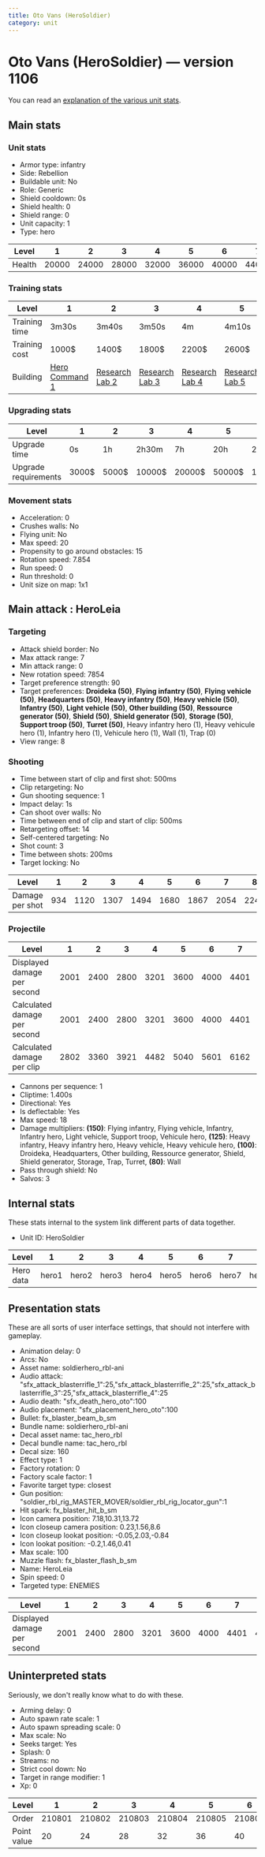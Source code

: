```yaml
---
title: Oto Vans (HeroSoldier)
category: unit
---
```


# Oto Vans (HeroSoldier) — version 1106

You can read an [explanation  of the various unit stats](unitexplained.md).

## Main stats

### Unit stats

  * Armor type: infantry
  * Side: Rebellion
  * Buildable unit: No
  * Role: Generic
  * Shield cooldown: 0s
  * Shield health: 0
  * Shield range: 0
  * Unit capacity: 1
  * Type: hero

|Level |1    |2    |3    |4    |5    |6    |7    |8    |9    |10   |
|------|-----|-----|-----|-----|-----|-----|-----|-----|-----|-----|
|Health|20000|24000|28000|32000|36000|40000|44000|48000|52000|60000|


### Training stats

|Level        |1                                          |2                                     |3                                     |4                                     |5                                     |6                                     |7                                     |8                                     |9                                     |10                                     |
|-------------|-------------------------------------------|--------------------------------------|--------------------------------------|--------------------------------------|--------------------------------------|--------------------------------------|--------------------------------------|--------------------------------------|--------------------------------------|---------------------------------------|
|Training time|3m30s                                      |3m40s                                 |3m50s                                 |4m                                    |4m10s                                 |4m20s                                 |4m30s                                 |9m20s                                 |9m40s                                 |10m                                    |
|Training cost|1000$                                      |1400$                                 |1800$                                 |2200$                                 |2600$                                 |3000$                                 |3400$                                 |4000$                                 |4200$                                 |4600$                                  |
|Building     |[Hero Command 1](rebelTacticalCommand.html)|[Research Lab 2](rebelOffenseLab.html)|[Research Lab 3](rebelOffenseLab.html)|[Research Lab 4](rebelOffenseLab.html)|[Research Lab 5](rebelOffenseLab.html)|[Research Lab 6](rebelOffenseLab.html)|[Research Lab 7](rebelOffenseLab.html)|[Research Lab 8](rebelOffenseLab.html)|[Research Lab 9](rebelOffenseLab.html)|[Research Lab 10](rebelOffenseLab.html)|


### Upgrading stats

|Level               |1    |2    |3     |4     |5     |6      |7      |8      |9       |10      |
|--------------------|-----|-----|------|------|------|-------|-------|-------|--------|--------|
|Upgrade time        |0s   |1h   |2h30m |7h    |20h   |2d12h  |4d     |6d     |1w1d    |1w5d    |
|Upgrade requirements|3000$|5000$|10000$|20000$|50000$|135000$|225000$|450000$|1500000$|2500000$|


### Movement stats

  * Acceleration: 0
  * Crushes walls: No
  * Flying unit: No
  * Max speed: 20
  * Propensity to go around obstacles: 15
  * Rotation speed: 7.854
  * Run speed: 0
  * Run threshold: 0
  * Unit size on map: 1x1

## Main attack : HeroLeia

### Targeting

  * Attack shield border: No
  * Max attack range: 7
  * Min attack range: 0
  * New rotation speed: 7854
  * Target preference strength: 90
  * Target preferences: **Droideka (50)**, **Flying infantry (50)**, **Flying vehicle (50)**, **Headquarters (50)**, **Heavy infantry (50)**, **Heavy vehicle (50)**, **Infantry (50)**, **Light vehicle (50)**, **Other building (50)**, **Ressource generator (50)**, **Shield (50)**, **Shield generator (50)**, **Storage (50)**, **Support troop (50)**, **Turret (50)**, Heavy infantry hero (1), Heavy vehicule hero (1), Infantry hero (1), Vehicule hero (1), Wall (1), Trap (0)
  * View range: 8

### Shooting

  * Time between start of clip and first shot: 500ms
  * Clip retargeting: No
  * Gun shooting sequence: 1
  * Impact delay: 1s
  * Can shoot over walls: No
  * Time between end of clip and start of clip: 500ms
  * Retargeting offset: 14
  * Self-centered targeting: No
  * Shot count: 3
  * Time between shots: 200ms
  * Target locking: No

|Level          |1  |2   |3   |4   |5   |6   |7   |8   |9   |10  |
|---------------|---|----|----|----|----|----|----|----|----|----|
|Damage per shot|934|1120|1307|1494|1680|1867|2054|2240|2427|2800|


### Projectile

|Level                       |1   |2   |3   |4   |5   |6   |7   |8   |9   |10  |
|----------------------------|----|----|----|----|----|----|----|----|----|----|
|Displayed damage per second |2001|2400|2800|3201|3600|4000|4401|4800|5200|6000|
|Calculated damage per second|2001|2400|2800|3201|3600|4000|4401|4800|5200|6000|
|Calculated damage per clip  |2802|3360|3921|4482|5040|5601|6162|6720|7281|8400|


  * Cannons per sequence: 1
  * Cliptime: 1.400s
  * Directional: Yes
  * Is deflectable: Yes
  * Max speed: 18
  * Damage multipliers: **(150)**: Flying infantry, Flying vehicle, Infantry, Infantry hero, Light vehicle, Support troop, Vehicule hero, **(125)**: Heavy infantry, Heavy infantry hero, Heavy vehicle, Heavy vehicule hero, **(100)**: Droideka, Headquarters, Other building, Ressource generator, Shield, Shield generator, Storage, Trap, Turret, **(80)**: Wall
  * Pass through shield: No
  * Salvos: 3

## Internal stats

These stats internal to the system link different parts of data together.

  * Unit ID: HeroSoldier

|Level    |1    |2    |3    |4    |5    |6    |7    |8    |9    |10    |
|---------|-----|-----|-----|-----|-----|-----|-----|-----|-----|------|
|Hero data|hero1|hero2|hero3|hero4|hero5|hero6|hero7|hero8|hero9|hero10|


## Presentation stats

These are all sorts of user interface settings, that should not interfere with gameplay.

  * Animation delay: 0
  * Arcs: No
  * Asset name: soldierhero_rbl-ani
  * Audio attack: "sfx_attack_blasterrifle_1":25,"sfx_attack_blasterrifle_2":25,"sfx_attack_blasterrifle_3":25,"sfx_attack_blasterrifle_4":25
  * Audio death: "sfx_death_hero_oto":100
  * Audio placement: "sfx_placement_hero_oto":100
  * Bullet: fx_blaster_beam_b_sm
  * Bundle name: soldierhero_rbl-ani
  * Decal asset name: tac_hero_rbl
  * Decal bundle name: tac_hero_rbl
  * Decal size: 160
  * Effect type: 1
  * Factory rotation: 0
  * Factory scale factor: 1
  * Favorite target type: closest
  * Gun position: "soldier_rbl_rig_MASTER_MOVER/soldier_rbl_rig_locator_gun":1
  * Hit spark: fx_blaster_hit_b_sm
  * Icon camera position: 7.18,10.31,13.72
  * Icon closeup camera position: 0.23,1.56,8.6
  * Icon closeup lookat position: -0.05,2.03,-0.84
  * Icon lookat position: -0.2,1.46,0.41
  * Max scale: 100
  * Muzzle flash: fx_blaster_flash_b_sm
  * Name: HeroLeia
  * Spin speed: 0
  * Targeted type: ENEMIES

|Level                      |1   |2   |3   |4   |5   |6   |7   |8   |9   |10  |
|---------------------------|----|----|----|----|----|----|----|----|----|----|
|Displayed damage per second|2001|2400|2800|3201|3600|4000|4401|4800|5200|6000|


## Uninterpreted stats

Seriously, we don't really know what to do with these.

  * Arming delay: 0
  * Auto spawn rate scale: 1
  * Auto spawn spreading scale: 0
  * Max scale: No
  * Seeks target: Yes
  * Splash: 0
  * Streams: no
  * Strict cool down: No
  * Target in range modifier: 1
  * Xp: 0

|Level      |1     |2     |3     |4     |5     |6     |7     |8     |9     |10    |
|-----------|------|------|------|------|------|------|------|------|------|------|
|Order      |210801|210802|210803|210804|210805|210806|210807|210808|210809|210810|
|Point value|20    |24    |28    |32    |36    |40    |44    |48    |52    |60    |


